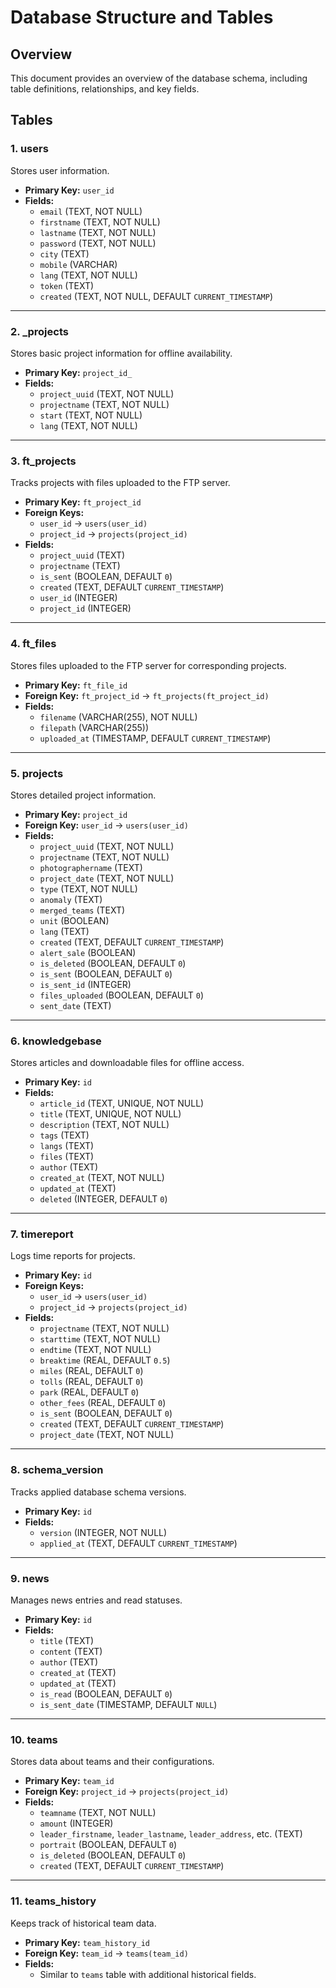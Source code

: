 # Database Structure and Tables

## Overview
This document provides an overview of the database schema, including table definitions, relationships, and key fields.

## Tables

### 1. **users**
Stores user information.

- **Primary Key:** `user_id`
- **Fields:**
  - `email` (TEXT, NOT NULL)
  - `firstname` (TEXT, NOT NULL)
  - `lastname` (TEXT, NOT NULL)
  - `password` (TEXT, NOT NULL)
  - `city` (TEXT)
  - `mobile` (VARCHAR)
  - `lang` (TEXT, NOT NULL)
  - `token` (TEXT)
  - `created` (TEXT, NOT NULL, DEFAULT `CURRENT_TIMESTAMP`)

---

### 2. **_projects**
Stores basic project information for offline availability.

- **Primary Key:** `project_id_`
- **Fields:**
  - `project_uuid` (TEXT, NOT NULL)
  - `projectname` (TEXT, NOT NULL)
  - `start` (TEXT, NOT NULL)
  - `lang` (TEXT, NOT NULL)

---

### 3. **ft_projects**
Tracks projects with files uploaded to the FTP server.

- **Primary Key:** `ft_project_id`
- **Foreign Keys:** 
  - `user_id` → `users(user_id)`
  - `project_id` → `projects(project_id)`
- **Fields:**
  - `project_uuid` (TEXT)
  - `projectname` (TEXT)
  - `is_sent` (BOOLEAN, DEFAULT `0`)
  - `created` (TEXT, DEFAULT `CURRENT_TIMESTAMP`)
  - `user_id` (INTEGER)
  - `project_id` (INTEGER)

---

### 4. **ft_files**
Stores files uploaded to the FTP server for corresponding projects.

- **Primary Key:** `ft_file_id`
- **Foreign Key:** `ft_project_id` → `ft_projects(ft_project_id)`
- **Fields:**
  - `filename` (VARCHAR(255), NOT NULL)
  - `filepath` (VARCHAR(255))
  - `uploaded_at` (TIMESTAMP, DEFAULT `CURRENT_TIMESTAMP`)

---

### 5. **projects**
Stores detailed project information.

- **Primary Key:** `project_id`
- **Foreign Key:** `user_id` → `users(user_id)`
- **Fields:**
  - `project_uuid` (TEXT, NOT NULL)
  - `projectname` (TEXT, NOT NULL)
  - `photographername` (TEXT)
  - `project_date` (TEXT, NOT NULL)
  - `type` (TEXT, NOT NULL)
  - `anomaly` (TEXT)
  - `merged_teams` (TEXT)
  - `unit` (BOOLEAN)
  - `lang` (TEXT)
  - `created` (TEXT, DEFAULT `CURRENT_TIMESTAMP`)
  - `alert_sale` (BOOLEAN)
  - `is_deleted` (BOOLEAN, DEFAULT `0`)
  - `is_sent` (BOOLEAN, DEFAULT `0`)
  - `is_sent_id` (INTEGER)
  - `files_uploaded` (BOOLEAN, DEFAULT `0`)
  - `sent_date` (TEXT)

---

### 6. **knowledgebase**
Stores articles and downloadable files for offline access.

- **Primary Key:** `id`
- **Fields:**
  - `article_id` (TEXT, UNIQUE, NOT NULL)
  - `title` (TEXT, UNIQUE, NOT NULL)
  - `description` (TEXT, NOT NULL)
  - `tags` (TEXT)
  - `langs` (TEXT)
  - `files` (TEXT)
  - `author` (TEXT)
  - `created_at` (TEXT, NOT NULL)
  - `updated_at` (TEXT)
  - `deleted` (INTEGER, DEFAULT `0`)

---

### 7. **timereport**
Logs time reports for projects.

- **Primary Key:** `id`
- **Foreign Keys:**
  - `user_id` → `users(user_id)`
  - `project_id` → `projects(project_id)`
- **Fields:**
  - `projectname` (TEXT, NOT NULL)
  - `starttime` (TEXT, NOT NULL)
  - `endtime` (TEXT, NOT NULL)
  - `breaktime` (REAL, DEFAULT `0.5`)
  - `miles` (REAL, DEFAULT `0`)
  - `tolls` (REAL, DEFAULT `0`)
  - `park` (REAL, DEFAULT `0`)
  - `other_fees` (REAL, DEFAULT `0`)
  - `is_sent` (BOOLEAN, DEFAULT `0`)
  - `created` (TEXT, DEFAULT `CURRENT_TIMESTAMP`)
  - `project_date` (TEXT, NOT NULL)

---

### 8. **schema_version**
Tracks applied database schema versions.

- **Primary Key:** `id`
- **Fields:**
  - `version` (INTEGER, NOT NULL)
  - `applied_at` (TEXT, DEFAULT `CURRENT_TIMESTAMP`)

---

### 9. **news**
Manages news entries and read statuses.

- **Primary Key:** `id`
- **Fields:**
  - `title` (TEXT)
  - `content` (TEXT)
  - `author` (TEXT)
  - `created_at` (TEXT)
  - `updated_at` (TEXT)
  - `is_read` (BOOLEAN, DEFAULT `0`)
  - `is_sent_date` (TIMESTAMP, DEFAULT `NULL`)

---

### 10. **teams**
Stores data about teams and their configurations.

- **Primary Key:** `team_id`
- **Foreign Key:** `project_id` → `projects(project_id)`
- **Fields:**
  - `teamname` (TEXT, NOT NULL)
  - `amount` (INTEGER)
  - `leader_firstname`, `leader_lastname`, `leader_address`, etc. (TEXT)
  - `portrait` (BOOLEAN, DEFAULT `0`)
  - `is_deleted` (BOOLEAN, DEFAULT `0`)
  - `created` (TEXT, DEFAULT `CURRENT_TIMESTAMP`)

---

### 11. **teams_history**
Keeps track of historical team data.

- **Primary Key:** `team_history_id`
- **Foreign Key:** `team_id` → `teams(team_id)`
- **Fields:**
  - Similar to `teams` table with additional historical fields.
